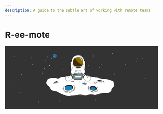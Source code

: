 ```yaml
---
description: A guide to the subtle art of working with remote teams
---
```


# R-ee-mote

![](.gitbook/assets/remote-working-6.jpg)

